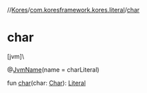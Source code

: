 //[Kores](../../index.md)/[com.koresframework.kores.literal](index.md)/[char](char.md)

# char

[jvm]\

@[JvmName](https://kotlinlang.org/api/latest/jvm/stdlib/kotlin.jvm/-jvm-name/index.html)(name = charLiteral)

fun [char](char.md)(char: [Char](https://kotlinlang.org/api/latest/jvm/stdlib/kotlin/-char/index.html)): [Literal](-literal/index.md)
